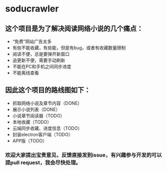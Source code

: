# soducrawler
## 这个项目是为了解决阅读网络小说的几个痛点：

* “免费”网站广告太多
* 有些不能收藏，有些能，但是有bug，或者有收藏数量限制
* 阅读不便，总是要弹开新窗口
* 追更新不便，需要手动刷新
* 不能在PC和手机之间同步进度
* 不能离线查看

## 因此这个项目的路线图如下：

* 抓取网络小说及章节内容（DONE）
* 展示小说列表（DONE）
* 小说章节阅读器（TODO）
* 本地收藏（TODO）
* 云端同步收藏、进度信息（TODO）
* 封装electron客户端（TODO）
* APP版（TODO）

### 欢迎大家提出宝贵意见，反馈直接发到issue，有兴趣参与开发的可以提pull request，我会尽快处理。
